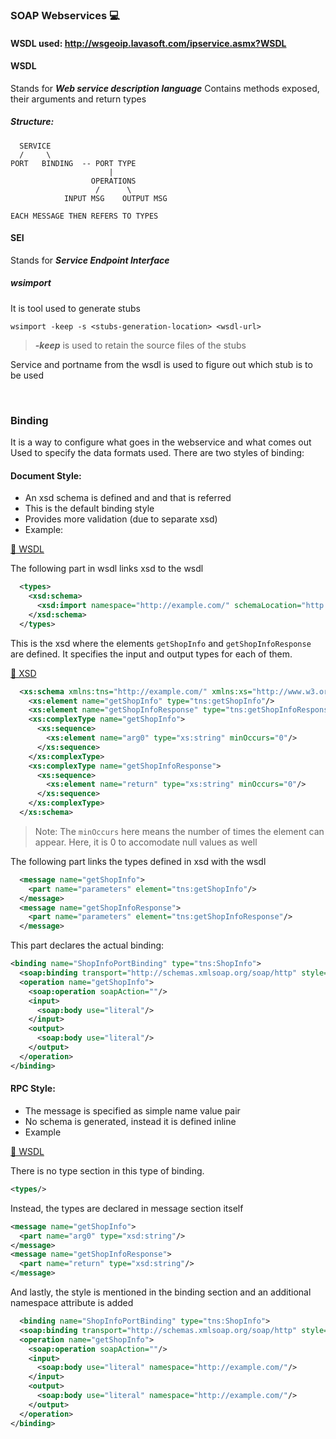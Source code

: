 ### SOAP Webservices 💻

#### WSDL used: http://wsgeoip.lavasoft.com/ipservice.asmx?WSDL

#### WSDL
Stands for ***Web service description language***
Contains methods exposed, their arguments and return types

  ##### Structure:
  ```
    SERVICE
    /     \
  PORT   BINDING  -- PORT TYPE
                        |
                    OPERATIONS
                     /      \
              INPUT MSG    OUTPUT MSG

EACH MESSAGE THEN REFERS TO TYPES
```
#### SEI
Stands for ***Service Endpoint Interface***

##### wsimport
It is tool used to generate stubs
```
wsimport -keep -s <stubs-generation-location> <wsdl-url>
```


> ***-keep*** is used to retain the source files of the stubs



Service and portname from the wsdl is used to figure out which stub is to be used

<br>

### Binding
It is a way to configure what goes in the webservice and what comes out
Used to specify the data formats used.
There are two styles of binding:
#### Document Style:
  - An xsd schema is defined and and that is referred
  - This is the default binding style
  - Provides more validation (due to separate xsd)
  - Example:
      
  <a href="https://github.com/anushkadeshpande/soap-webservices-scratchpad/blob/2d3018a7cca09725764d0621cd7c1a89592586f2/TestMart/wsdl/Document_Style.wsdl">🔗 WSDL</a>
      
  The following part in wsdl links xsd to the wsdl
  ```xml
    <types>
      <xsd:schema>
        <xsd:import namespace="http://example.com/" schemaLocation="http://localhost:8080/TestMart/ShopInfoService?xsd=1"/>
      </xsd:schema>
    </types>
  ```
    

  This is the xsd where the elements `getShopInfo` and `getShopInfoResponse` are defined. It specifies the input and output types for each of them.

  <a href="https://github.com/anushkadeshpande/soap-webservices-scratchpad/blob/2d3018a7cca09725764d0621cd7c1a89592586f2/TestMart/xsd/ShopInfoService.xsd">🔗 XSD</a>

  ```xml
    <xs:schema xmlns:tns="http://example.com/" xmlns:xs="http://www.w3.org/2001/XMLSchema" version="1.0" targetNamespace="http://example.com/">
      <xs:element name="getShopInfo" type="tns:getShopInfo"/>
      <xs:element name="getShopInfoResponse" type="tns:getShopInfoResponse"/>
      <xs:complexType name="getShopInfo">
        <xs:sequence>
          <xs:element name="arg0" type="xs:string" minOccurs="0"/>
        </xs:sequence>
      </xs:complexType>
      <xs:complexType name="getShopInfoResponse">
        <xs:sequence>
          <xs:element name="return" type="xs:string" minOccurs="0"/>
        </xs:sequence>
      </xs:complexType>
    </xs:schema>
  ```
  > Note: The `minOccurs` here means the number of times the element can appear. Here, it is 0 to accomodate null values as well

  The following part links the types defined in xsd with the wsdl

  ```xml
    <message name="getShopInfo">
      <part name="parameters" element="tns:getShopInfo"/>
    </message>
    <message name="getShopInfoResponse">
      <part name="parameters" element="tns:getShopInfoResponse"/>
    </message>
  ```
  
  This part declares the actual binding:
  ```xml
  <binding name="ShopInfoPortBinding" type="tns:ShopInfo">
    <soap:binding transport="http://schemas.xmlsoap.org/soap/http" style="document"/>
    <operation name="getShopInfo">
      <soap:operation soapAction=""/>
      <input>
        <soap:body use="literal"/>
      </input>
      <output>
        <soap:body use="literal"/>
      </output>
    </operation>
  </binding>
  ``` 
#### RPC Style:
  - The message is specified as simple name value pair
  - No schema is generated, instead it is defined inline
  - Example
     
  <a href="https://github.com/anushkadeshpande/soap-webservices-scratchpad/blob/2d3018a7cca09725764d0621cd7c1a89592586f2/TestMart/wsdl/RPC_Style.wsdl">🔗 WSDL</a>
  
  There is no type section in this type of binding.
  ```xml
  <types/>
  ```
  Instead, the types are declared in message section itself
  ```xml
  <message name="getShopInfo">
    <part name="arg0" type="xsd:string"/>
  </message>
  <message name="getShopInfoResponse">
    <part name="return" type="xsd:string"/>
  </message>
  ```

  And lastly, the style is mentioned in the binding section and an additional namespace attribute is added
  ```xml
    <binding name="ShopInfoPortBinding" type="tns:ShopInfo">
    <soap:binding transport="http://schemas.xmlsoap.org/soap/http" style="rpc"/>
    <operation name="getShopInfo">
      <soap:operation soapAction=""/>
      <input>
        <soap:body use="literal" namespace="http://example.com/"/>
      </input>
      <output>
        <soap:body use="literal" namespace="http://example.com/"/>
      </output>
    </operation>
  </binding>
  ```
